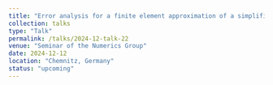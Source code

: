 ```yaml
---
title: "Error analysis for a finite element approximation of a simplified model for smart fluids: an error analysis"
collection: talks
type: "Talk"
permalink: /talks/2024-12-talk-22
venue: "Seminar of the Numerics Group"
date: 2024-12-12
location: "Chemnitz, Germany"
status: "upcoming"
--- 
```

